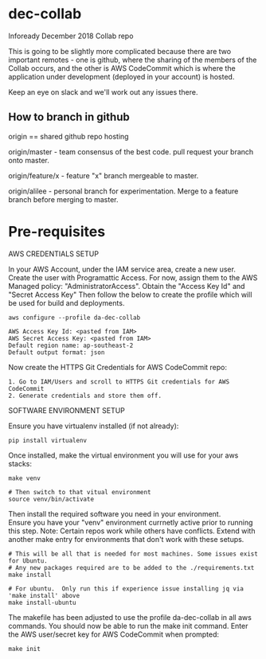 # dec-collab
Infoready December 2018 Collab repo

This is going to be slightly more complicated because there are two important
remotes - one is github, where the sharing of the members of the Collab occurs,
and the other is AWS CodeCommit which is where the application under development
(deployed in your account) is hosted.

Keep an eye on slack and we'll work out any issues there.

## How to branch in github

origin == shared github repo hosting

origin/master - team consensus of the best code. pull request your branch onto
master.

origin/feature/x - feature "x" branch mergeable to master.

origin/alilee - personal branch for experimentation. Merge to a feature branch
before merging to master.

# Pre-requisites

AWS CREDENTIALS SETUP

In your AWS Account, under the IAM service area, create a new user.
Create the user with Programattic Access.  For now, assign them to the AWS Managed policy: "AdministratorAccess".
Obtain the "Access Key Id" and "Secret Access Key"
Then follow the below to create the profile which will be used for build and deployments. 
```aidl
aws configure --profile da-dec-collab

AWS Access Key Id: <pasted from IAM>
AWS Secret Access Key: <pasted from IAM>
Default region name: ap-southeast-2
Default output format: json
```
Now create the HTTPS Git Credentials for AWS CodeCommit repo:
```aidl
1. Go to IAM/Users and scroll to HTTPS Git credentials for AWS CodeCommit
2. Generate credentials and store them off.
```

SOFTWARE ENVIRONMENT SETUP

Ensure you have virtualenv installed (if not already):
```aidl
pip install virtualenv
```
Once installed, make the virtual environment you will use for your aws stacks:
```aidl
make venv

# Then switch to that vitual environment
source venv/bin/activate
```

Then install the required software you need in your environment.  
Ensure you have your "venv" environment currnetly active prior to running this step.
Note: Certain repos work while others have conflicts.  Extend with another make entry for environments that don't work with these setups.
```aidl
# This will be all that is needed for most machines. Some issues exist for Ubuntu.
# Any new packages required are to be added to the ./requirements.txt  
make install

# For ubuntu.  Only run this if experience issue installing jq via 'make install' above
make install-ubuntu
```

The makefile has been adjusted to use the profile da-dec-collab in all aws commands.
You should now be able to run the make init command.  Enter the AWS user/secret key for AWS CodeCommit when prompted:
```aidl
make init
```